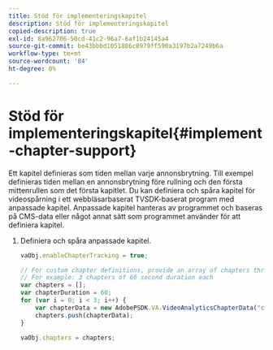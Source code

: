 ```yaml
---
title: Stöd för implementeringskapitel
description: Stöd för implementeringskapitel
copied-description: true
exl-id: 8a962706-50cd-41c2-96a7-6af1b24145a4
source-git-commit: be43bbbd1051886c8979ff590a3197b2a7249b6a
workflow-type: tm+mt
source-wordcount: '84'
ht-degree: 0%

---
```


# Stöd för implementeringskapitel{#implement-chapter-support}

Ett kapitel definieras som tiden mellan varje annonsbrytning. Till exempel definieras tiden mellan en annonsbrytning före rullning och den första mittenrullen som det första kapitlet. Du kan definiera och spåra kapitel för videospårning i ett webbläsarbaserat TVSDK-baserat program med anpassade kapitel. Anpassade kapitel hanteras av programmet och baseras på CMS-data eller något annat sätt som programmet använder för att definiera kapitel.

1. Definiera och spåra anpassade kapitel.

   ```js
   vaObj.enableChapterTracking = true; 
   
   // For custom chapter definitions, provide an array of chapters through the metadata: 
   // For example: 3 chapters of 60 second duration each 
   var chapters = []; 
   var chapterDuration = 60; 
   for (var i = 0; i < 3; i++) { 
       var chapterData = new AdobePSDK.VA.VideoAnalyticsChapterData("chapter_" + (i+1), i * chapterDuration, chapterDuration, (i+1)); 
       chapters.push(chapterData); 
   } 
   
   vaObj.chapters = chapters;
   ```

